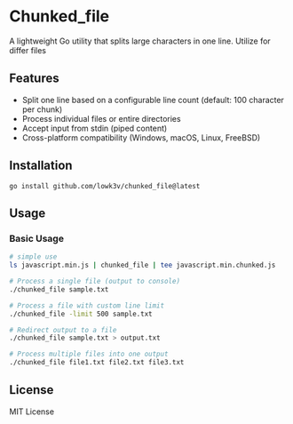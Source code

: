 # Chunked_file

A lightweight Go utility that splits large characters in one line. Utilize for differ files

## Features

- Split one line based on a configurable line count (default: 100 character per chunk)
- Process individual files or entire directories
- Accept input from stdin (piped content)
- Cross-platform compatibility (Windows, macOS, Linux, FreeBSD)

## Installation

```
go install github.com/lowk3v/chunked_file@latest
```

## Usage

### Basic Usage

```bash
# simple use
ls javascript.min.js | chunked_file | tee javascript.min.chunked.js

# Process a single file (output to console)
./chunked_file sample.txt

# Process a file with custom line limit
./chunked_file -limit 500 sample.txt

# Redirect output to a file
./chunked_file sample.txt > output.txt

# Process multiple files into one output
./chunked_file file1.txt file2.txt file3.txt
```

## License

MIT License
